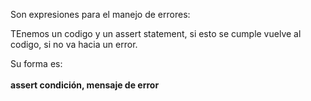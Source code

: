 Son expresiones para el manejo de errores:

TEnemos un codigo y un assert statement, si esto se cumple vuelve al codigo, si no va hacia un error.

Su forma es:<br><br>
<b>assert condición, mensaje de error</b>